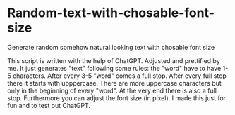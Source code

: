 # Random-text-with-chosable-font-size
Generate random somehow natural looking text with chosable font size

This script is written with the help of ChatGPT. 
Adjusted and prettified by me.
It just generates "text" following some rules: the "word" have to have 1-5 characters. 
After every 3-5 "word" comes a full stop.
After every full stop there it starts with upppercase. 
There are more uppercase characters but only in the beginning of every "word". 
At the very end there is also a full stop. 
Furthermore you can adjust the font size (in pixel).
I made this just for fun and to test out ChatGPT.
